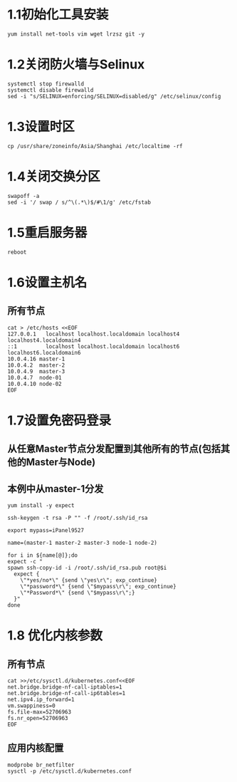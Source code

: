 # 1.1初始化工具安装
```shell
yum install net-tools vim wget lrzsz git -y
```



# 1.2关闭防火墙与Selinux
```shell
systemctl stop firewalld
systemctl disable firewalld
sed -i "s/SELINUX=enforcing/SELINUX=disabled/g" /etc/selinux/config
```



# 1.3设置时区
```shell
cp /usr/share/zoneinfo/Asia/Shanghai /etc/localtime -rf
```



# 1.4关闭交换分区
```shell
swapoff -a
sed -i '/ swap / s/^\(.*\)$/#\1/g' /etc/fstab
```



# 1.5重启服务器
```shell
reboot
```



# 1.6设置主机名
## 所有节点

```shell
cat > /etc/hosts <<EOF
127.0.0.1   localhost localhost.localdomain localhost4 localhost4.localdomain4
::1         localhost localhost.localdomain localhost6 localhost6.localdomain6
10.0.4.16 master-1
10.0.4.2  master-2
10.0.4.9  master-3
10.0.4.7  node-01
10.0.4.10 node-02
EOF
```



# 1.7设置免密码登录
## 从任意Master节点分发配置到其他所有的节点(包括其他的Master与Node)
## 本例中从master-1分发

```shell
yum install -y expect

ssh-keygen -t rsa -P "" -f /root/.ssh/id_rsa

export mypass=iPanel9527

name=(master-1 master-2 master-3 node-1 node-2)

for i in ${name[@]};do
expect -c "
spawn ssh-copy-id -i /root/.ssh/id_rsa.pub root@$i
  expect {
    \"*yes/no*\" {send \"yes\r\"; exp_continue}
    \"*password*\" {send \"$mypass\r\"; exp_continue}
    \"*Password*\" {send \"$mypass\r\";}
  }"
done
```



# 1.8 优化内核参数
## 所有节点

```shell
cat >>/etc/sysctl.d/kubernetes.conf<<EOF
net.bridge.bridge-nf-call-iptables=1
net.bridge.bridge-nf-call-ip6tables=1
net.ipv4.ip_forward=1
vm.swappiness=0
fs.file-max=52706963
fs.nr_open=52706963
EOF
```



## 应用内核配置

```shell
modprobe br_netfilter
sysctl -p /etc/sysctl.d/kubernetes.conf
```
